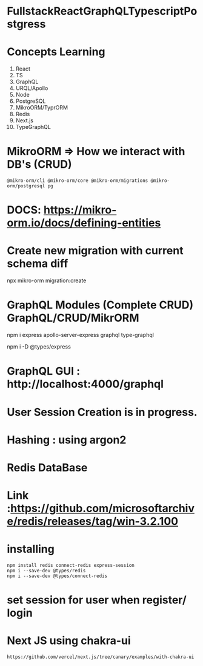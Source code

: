 # FullstackReactGraphQLTypescriptPostgress

# Concepts Learning
1. React
2. TS
3. GraphQL
4. URQL/Apollo
5. Node
6. PostgreSQL
7. MikroORM/TyprORM
8. Redis
9. Next.js
10. TypeGraphQL

# MikroORM => How we interact with DB's (CRUD)
    @mikro-orm/cli @mikro-orm/core @mikro-orm/migrations @mikro-orm/postgresql pg
# DOCS: https://mikro-orm.io/docs/defining-entities

# Create new migration with current schema diff
npx mikro-orm migration:create   

# GraphQL Modules (Complete CRUD) GraphQL/CRUD/MikrORM
npm i express apollo-server-express graphql type-graphql

npm i -D @types/express

# GraphQL GUI : http://localhost:4000/graphql

# User Session Creation is in progress.
# Hashing : using argon2

# Redis DataBase
 # Link  :https://github.com/microsoftarchive/redis/releases/tag/win-3.2.100
 # installing 
    npm install redis connect-redis express-session
    npm i --save-dev @types/redis
    npm i --save-dev @types/connect-redis
# set session for user when register/ login

# Next JS using chakra-ui
    https://github.com/vercel/next.js/tree/canary/examples/with-chakra-ui